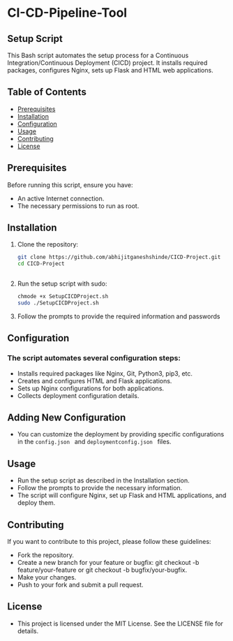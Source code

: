 # CI-CD-Pipeline-Tool

## Setup Script

This Bash script automates the setup process for a Continuous Integration/Continuous Deployment (CICD) project. It installs required packages, configures Nginx, sets up Flask and HTML web applications.

## Table of Contents

- [Prerequisites](#prerequisites)
- [Installation](#installation)
- [Configuration](#configuration)
- [Usage](#usage)
- [Contributing](#contributing)
- [License](#license)

## Prerequisites

Before running this script, ensure you have:

- An active Internet connection.
- The necessary permissions to run as root.

## Installation

1. Clone the repository:

   ```bash
   git clone https://github.com/abhijitganeshshinde/CICD-Project.git
   cd CICD-Project
  
2. Run the setup script with sudo:
  
    ```bash
    chmode +x SetupCICDProject.sh
    sudo ./SetupCICDProject.sh

3. Follow the prompts to provide the required information and passwords

## Configuration

### The script automates several configuration steps:
- Installs required packages like Nginx, Git, Python3, pip3, etc.
- Creates and configures HTML and Flask applications.
- Sets up Nginx configurations for both applications.
- Collects deployment configuration details.

## Adding New Configuration
- You can customize the deployment by providing specific configurations in the  `config.json ` and  `deploymentconfig.json ` files.

## Usage
- Run the setup script as described in the Installation section.
- Follow the prompts to provide the necessary information.
- The script will configure Nginx, set up Flask and HTML applications, and deploy them.

## Contributing
 If you want to contribute to this project, please follow these guidelines:

- Fork the repository.
- Create a new branch for your feature or bugfix: git checkout -b feature/your-feature or git checkout -b bugfix/your-bugfix.
-  Make your changes.
- Push to your fork and submit a pull request.

## License
- This project is licensed under the MIT License. See the LICENSE file for details.